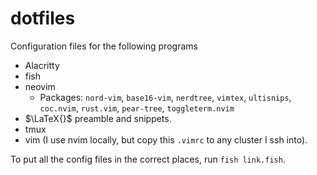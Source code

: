 # dotfiles
Configuration files for the following programs
- Alacritty
- fish 
- neovim 
    - Packages: `nord-vim`, `base16-vim`, `nerdtree`, `vimtex`, `ultisnips`, `coc.nvim`, `rust.vim`, `pear-tree`, `toggleterm.nvim`
- $\LaTeX{}$ preamble and snippets.
- tmux
- vim (I use nvim locally, but copy this `.vimrc` to any cluster I ssh into).

To put all the config files in the correct places, run `fish link.fish`.
